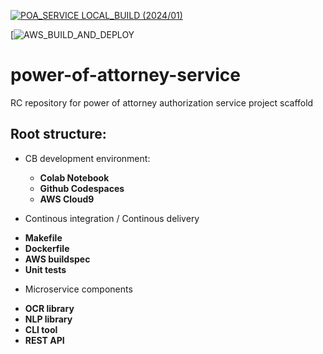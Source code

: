 [![POA_SERVICE LOCAL_BUILD (2024/01)](https://github.com/emakeiv/cr_poa_service/actions/workflows/main.yml/badge.svg)](https://github.com/emakeiv/cr_poa_service/actions/workflows/main.yml)

[![AWS_BUILD_AND_DEPLOY](https://codebuild.eu-north-1.amazonaws.com/badges?uuid=eyJlbmNyeXB0ZWREYXRhIjoieGtiVm4rbzVDOTlpeFFqWGFTZzZJMTlxclNGbjU0K29WOXJOSmN4bjFkZVk0dWowU2w4MW8ramxrd0lUeEZYYUtCVFpTYTVDV3BMOTl6ZzV3SFpiNmlzPSIsIml2UGFyYW1ldGVyU3BlYyI6IkdZRmhWd1A4N0xoSlp6c0giLCJtYXRlcmlhbFNldFNlcmlhbCI6MX0%3D&branch=main)

# power-of-attorney-service
RC repository for power of attorney authorization service project scaffold

## Root structure:

 * CB development environment:
   - <b>Colab Notebook</b>
   - <b>Github Codespaces</b>
   - <b>AWS Cloud9</b>

  * Continous integration / Continous delivery
   - <b>Makefile</b>
   - <b>Dockerfile</b>
   - <b>AWS buildspec</b>
   - <b>Unit tests</b>

  * Microservice components
   - <b>OCR library</b>
   - <b>NLP library</b>
   - <b>CLI tool</b>
   - <b>REST API</b>
